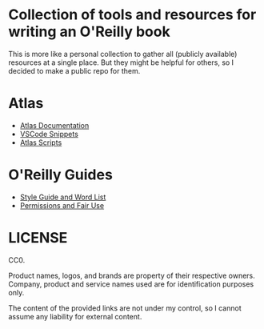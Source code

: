 # Collection of tools and resources for writing an O'Reilly book

This is more like a personal collection to gather all (publicly available) resources at a single place.
But they might be helpful for others, so I decided to make a public repo for them.

# Atlas

* [Atlas Documentation](https://docs.atlas.oreilly.com)
* [VSCode Snippets](snippets/README.md)
* [Atlas Scripts](scripts/README.md)

# O'Reilly Guides

* [Style Guide and Word List](http://oreillymedia.github.io/production-resources/styleguide/)
* [Permissions and Fair Use](http://oreillymedia.github.io/production-resources/permissionsandfairuseguide/)

# LICENSE

CC0.

Product names, logos, and brands are property of their respective owners.  
Company, product and service names used are for identification purposes only. 

The content of the provided links are not under my control, so I cannot assume any liability for external content.
